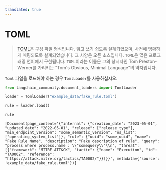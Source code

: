 ```yaml
---
translated: true
---
```


# TOML

>[TOML](https://en.wikipedia.org/wiki/TOML)은 구성 파일 형식입니다. 읽고 쓰기 쉽도록 설계되었으며, 사전에 명확하게 매핑되도록 설계되었습니다. 그 사양은 오픈 소스입니다. `TOML`은 많은 프로그래밍 언어에서 구현됩니다. `TOML`이라는 이름은 그의 창시자인 Tom Preston-Werner를 가리키는 "Tom's Obvious, Minimal Language"의 약자입니다.

`Toml` 파일을 로드해야 하는 경우 `TomlLoader`를 사용하십시오.

```python
from langchain_community.document_loaders import TomlLoader
```

```python
loader = TomlLoader("example_data/fake_rule.toml")
```

```python
rule = loader.load()
```

```python
rule
```

```output
[Document(page_content='{"internal": {"creation_date": "2023-05-01", "updated_date": "2022-05-01", "release": ["release_type"], "min_endpoint_version": "some_semantic_version", "os_list": ["operating_system_list"]}, "rule": {"uuid": "some_uuid", "name": "Fake Rule Name", "description": "Fake description of rule", "query": "process where process.name : \\"somequery\\"\\n", "threat": [{"framework": "MITRE ATT&CK", "tactic": {"name": "Execution", "id": "TA0002", "reference": "https://attack.mitre.org/tactics/TA0002/"}}]}}', metadata={'source': 'example_data/fake_rule.toml'})]
```
